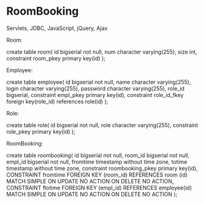 # RoomBooking
Servlets, JDBC, JavaScript, jQuery, Ajax

Room:

create table room(
id bigserial not null,
num character varying(255),
size int,
constraint room_pkey primary key(id)
);

Employee:

create table employee(
id bigserial not null,
name character varying(255),
login character varying(255),
password character varying(255),
role_id bigserial,
constraint empl_pkey primary key(id),
constraint role_id_fkey foreign key(role_id) references role(id)
);

Role:

create table role(
id bigserial not null,
role character varying(255),
constraint role_pkey primary key(id)
);

RoomBooking:

create table roombooking(
id bigserial not null,
room_id bigserial not null,
empl_id bigserial not null,
fromtime timestamp without time zone,
totime timestamp without time zone,
constraint roombooking_pkey primary key(id),
CONSTRAINT fromtime FOREIGN KEY (room_id)
      REFERENCES room (id) MATCH SIMPLE
      ON UPDATE NO ACTION ON DELETE NO ACTION,
CONSTRAINT ftotime FOREIGN KEY (empl_id)
      REFERENCES employee(id) MATCH SIMPLE
      ON UPDATE NO ACTION ON DELETE NO ACTION
);
